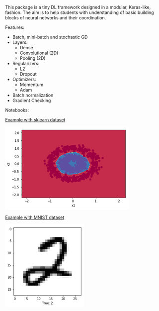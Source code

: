 This package is a tiny DL framework designed in a modular, Keras-like, fashion. The aim is to help students with understanding of basic building blocks of neural networks and their coordination.

Features:
- Batch, mini-batch and stochastic GD
- Layers:
  - Dense
  - Convolutional (2D)
  - Pooling (2D)
- Regularizers:
  - L2
  - Dropout
- Optimizers:
  - Momentum
  - Adam
- Batch normalization
- Gradient Checking

Notebooks:

[Example with sklearn dataset](https://nbviewer.jupyter.org/github/polakowo/numpy-dnn/blob/master/examples/sklearn.ipynb)

![](examples/images/sklearn.png)

[Example with MNIST dataset](https://nbviewer.jupyter.org/github/polakowo/numpy-dnn/blob/master/examples/mnist.ipynb)

![](examples/images/mnist.png)
